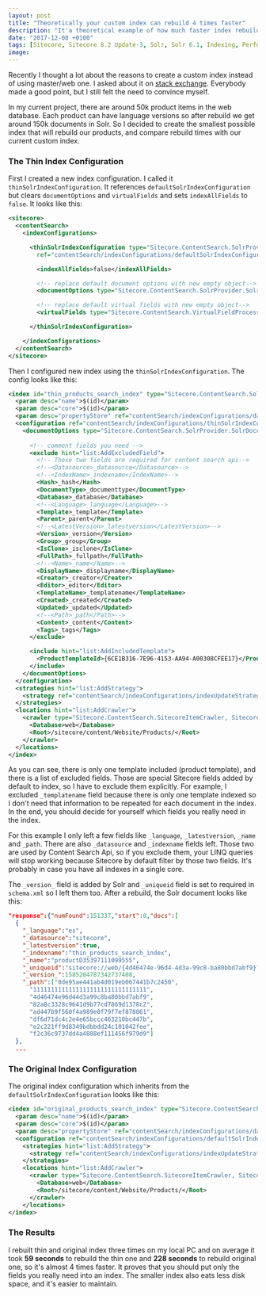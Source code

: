 ```yaml
---
layout: post
title: "Theoretically your custom index can rebuild 4 times faster"
description: "It'a theoretical example of how much faster index rebuild can be if you exclude not nesesery fields."
date: "2017-12-08 +0100"
tags: [Sitecore, Sitecore 8.2 Update-3, Solr, Solr 6.1, Indexing, Performance]
image:
---
```

Recently I thought a lot about the reasons to create a custom index instead of using master/web one. I asked about it on [stack exchange](https://sitecore.stackexchange.com/questions/8253/when-and-why-to-create-a-custom-index). Everybody made a good point, but I still felt the need to convince myself.

In my current project, there are around 50k product items in the web database. Each product can have language versions so after rebuild we get around 150k documents in Solr. So I decided to create the smallest possible index that will rebuild our products, and compare rebuild times with our current custom index.

### The Thin Index Configuration

First I created a new index configuration. I called it `thinSolrIndexConfiguration`. It references `defaultSolrIndexConfiguration` but clears `documentOptions` and `virtualFields` and sets `indexAllFields` to `false`. It looks like this:

``` xml
<sitecore>
  <contentSearch>
    <indexConfigurations>

      <thinSolrIndexConfiguration type="Sitecore.ContentSearch.SolrProvider.SolrIndexConfiguration, Sitecore.ContentSearch.SolrProvider"
        ref="contentSearch/indexConfigurations/defaultSolrIndexConfiguration">

        <indexAllFields>false</indexAllFields>

        <!-- replace default document options with new empty object-->
        <documentOptions type="Sitecore.ContentSearch.SolrProvider.SolrDocumentBuilderOptions, Sitecore.ContentSearch.SolrProvider"/>

        <!-- replace default virtual fields with new empty object-->
        <virtualFields type="Sitecore.ContentSearch.VirtualFieldProcessorMap, Sitecore.ContentSearch"/>

      </thinSolrIndexConfiguration>

    </indexConfigurations>
  </contentSearch>
</sitecore>
```

Then I configured new index using the `thinSolrIndexConfiguration`. The config looks like this:

``` xml
<index id="thin_products_search_index" type="Sitecore.ContentSearch.SolrProvider.SolrSearchIndex, Sitecore.ContentSearch.SolrProvider">
  <param desc="name">$(id)</param>
  <param desc="core">$(id)</param>
  <param desc="propertyStore" ref="contentSearch/indexConfigurations/databasePropertyStore" param1="$(id)" />
  <configuration ref="contentSearch/indexConfigurations/thinSolrIndexConfiguration">
    <documentOptions type="Sitecore.ContentSearch.SolrProvider.SolrDocumentBuilderOptions, Sitecore.ContentSearch.SolrProvider">
                                
      <!-- comment fields you need -->
      <exclude hint="list:AddExcludedField">
        <!-- These two fields are required for content search api-->
        <!--<Datasource>_datasource</Datasource>-->
        <!--<IndexName>_indexname</IndexName>-->
        <Hash>_hash</Hash>
        <DocumentType>_documenttype</DocumentType>
        <Database>_database</Database>
        <!--<Language>_language</Language>-->
        <Template>_template</Template>
        <Parent>_parent</Parent>
        <!--<LatestVersion>_latestversion</LatestVersion>-->
        <Version>_version</Version>
        <Group>_group</Group>
        <IsClone>_isclone</IsClone>
        <FullPath>_fullpath</FullPath>
        <!--<Name>_name</Name>-->
        <DisplayName>_displayname</DisplayName>
        <Creator>_creator</Creator>
        <Editor>_editor</Editor>
        <TemplateName>_templatename</TemplateName>
        <Created>_created</Created>
        <Updated>_updated</Updated>
        <!--<Path>_path</Path>-->
        <Content>_content</Content>
        <Tags>_tags</Tags>
      </exclude>

      <include hint="list:AddIncludedTemplate">
        <ProductTemplateId>{6CE1B316-7E96-4153-AA94-A00308CFEE17}</ProductTemplateId>
      </include>
    </documentOptions>
  </configuration>
  <strategies hint="list:AddStrategy">
    <strategy ref="contentSearch/indexConfigurations/indexUpdateStrategies/onPublishEndAsync" />
  </strategies>
  <locations hint="list:AddCrawler">
    <crawler type="Sitecore.ContentSearch.SitecoreItemCrawler, Sitecore.ContentSearch">
      <Database>web</Database>
      <Root>/sitecore/content/Website/Products/</Root>
    </crawler>
  </locations>
</index>
```

As you can see, there is only one template included (product template), and there is a list of excluded fields. Those are special Sitecore fields added by default to index, so I have to exclude them explicitly. For example, I excluded `_templatename` field because there is only one template indexed so I don't need that information to be repeated for each document in the index. In the end, you should decide for yourself which fields you really need in the index.

For this example I only left a few fields like `_language`, `_latestversion`, `_name` and `_path`. There are also `_datasource` and `_indexname` fields left. Those two are used by Content Search Api, so if you exclude them, your LINQ queries will stop working because Sitecore by default filter by those two fields. It's probably in case you have all indexes in a single core.

The `_version_` field is added by Solr and `_uniqueid` field is set to required in `schema.xml` so I left them too. After a rebuild, the Solr document looks like this:

``` json
"response":{"numFound":151337,"start":0,"docs":[
  {
    "_language":"es",
    "_datasource":"sitecore",
    "_latestversion":true,
    "_indexname":"thin_products_search_index",
    "_name":"productD35397111099555",
    "_uniqueid":"sitecore://web/{4d46474e-96d4-4d3a-99c8-ba80bbd7abf9}?lang=es&ver=1&ndx=thin_products_search_index",
    "_version_":1585204787342737408,
    "_path":["0de95ae441ab4d019eb067441b7c2450",
      "11111111111111111111111111111111",
      "4d46474e96d44d3a99c8ba80bbd7abf9",
      "82a8c3328c9641d9b77cd7869d1378c2",
      "ad447b9f560f4a989e0f79f7ef878861",
      "df6d71dc4c2e4e65bccc463210bc447b",
      "e2c221ff9d8349bdbbdd24c101042fee",
      "f2c36c9737dd4a4888ef111456f979d9"]
  },
  ...
  ```

### The Original Index Configuration

The original index configuration which inherits from the `defaultSolrIndexConfiguration` looks like this:

``` xml
<index id="original_products_search_index" type="Sitecore.ContentSearch.SolrProvider.SolrSearchIndex, Sitecore.ContentSearch.SolrProvider">
  <param desc="name">$(id)</param>
  <param desc="core">$(id)</param>
  <param desc="propertyStore" ref="contentSearch/indexConfigurations/databasePropertyStore" param1="$(id)" />
  <configuration ref="contentSearch/indexConfigurations/defaultSolrIndexConfiguration" />
    <strategies hint="list:AddStrategy">
      <strategy ref="contentSearch/indexConfigurations/indexUpdateStrategies/onPublishEndAsync" />
    </strategies>
    <locations hint="list:AddCrawler">
      <crawler type="Sitecore.ContentSearch.SitecoreItemCrawler, Sitecore.ContentSearch">
        <Database>web</Database>
        <Root>/sitecore/content/Website/Products/</Root>
      </crawler>
    </locations>
</index>
```

### The Results

I rebuilt thin and original index three times on my local PC and on average it took **59 seconds** to rebuild the thin one and **228 seconds** to rebuild original one, so it's almost 4 times faster. It proves that you should put only the fields you really need into an index. The smaller index also eats less disk space, and it's easier to maintain.